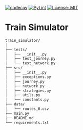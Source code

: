 [![codecov](https://codecov.io/gh/arturogonzalezm/train_simulator/graph/badge.svg?token=dfLOL5Ys5q)](https://codecov.io/gh/arturogonzalezm/train_simulator)
[![PyLint](https://github.com/arturogonzalezm/train_simulator/actions/workflows/workflow.yml/badge.svg)](https://github.com/arturogonzalezm/train_simulator/actions/workflows/workflow.yml)
[![License: MIT](https://img.shields.io/badge/License-MIT-purple.svg)](https://opensource.org/licenses/MIT)
# Train Simulator

```bash
train_simulator/
│
├── tests/
│   ├── __init__.py
│   ├── test_journey.py
│   └── test_network.py
├── src/
│   ├── __init__.py
│   ├── exceptions.py
│   ├── journey.py
│   ├── network.py
│   ├── strategies.py
│   ├── utils.py
│   └── constants.py
├── data/
│   └── routes_0.csv
├── main.py
├── README.md
└── requirements.txt

```